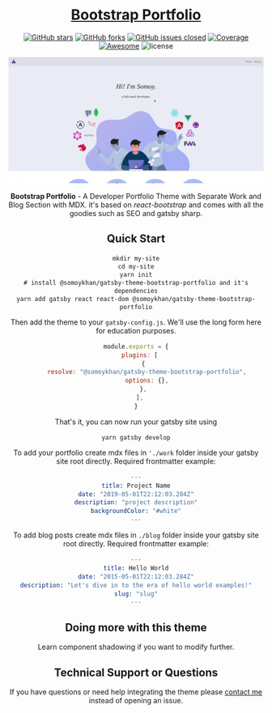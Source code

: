 <div align="center">

# <a href="https://elegant-khorana-6044ac.netlify.app/" target="_blank" rel="noopener noreferrer">Bootstrap Portfolio</a>

</div>

<div align="center">

<div align="center">

[![GitHub stars](https://img.shields.io/github/stars/somoy99/gatsby-theme-bootstrap-portfolio.svg?color="brightgreen"&style=flat-square)](https://github.com/somoy99/gatsby-theme-bootstrap-portfolio)
[![GitHub forks](https://img.shields.io/github/forks/somoy99/gatsby-theme-bootstrap-portfolio.svg?color="success"&style=flat-square)](https://github.com/somoy99/gatsby-theme-bootstrap-portfolio)
[![GitHub issues closed](https://img.shields.io/github/issues-closed-raw/somoy99/gatsby-theme-bootstrap-portfolio.svg?color="orange"&style=flat-square)]() 
<a href="https://coveralls.io/github/chartjs/Chart.js?branch=master"><img src="https://img.shields.io/coveralls/chartjs/Chart.js.svg?&style=flat-square&maxAge=600" alt="Coverage"></a>
<a href="https://github.com/chartjs/awesome"><img src="https://awesome.re/badge-flat2.svg?&style=flat-square" alt="Awesome"></a>
![license](https://img.shields.io/badge/license-MIT-blue.svg?&style=flat-square)
</div>

<div align="center">

![Theme Gif](assets/bootstrapportfolio.gif)

</div>

**Bootstrap Portfolio** - A Developer Portfolio Theme with Separate Work and Blog Section with MDX.
it's based on *react-bootstrap* and comes with all the goodies such as SEO and gatsby sharp.


## Quick Start

```shell
mkdir my-site
cd my-site
yarn init
# install @somoykhan/gatsby-theme-bootstrap-portfolio and it's dependencies
yarn add gatsby react react-dom @somoykhan/gatsby-theme-bootstrap-portfolio
```

Then add the theme to your `gatsby-config.js`. We'll use the long form
here for education purposes.

```javascript
module.exports = {
  plugins: [
    {
      resolve: "@somoykhan/gatsby-theme-bootstrap-portfolio",
      options: {},
    },
  ],
}
```

That's it, you can now run your gatsby site using

```shell
yarn gatsby develop
```

To add your portfolio create mdx files in `'./work` folder inside your gatsby site root directly.
Required frontmatter example:
```s
---
title: Project Name
date: "2019-05-01T22:12:03.284Z"
description: "project description"
backgroundColor: "#white"
---
```

To add blog posts create mdx files in `./blog` folder inside your gatsby site root directly.
Required frontmatter example:
```s
---
title: Hello World
date: "2015-05-01T22:12:03.284Z"
description: "Let's dive in to the era of hello world examples!"
slug: "slug"
---
```

## Doing more with this theme

Learn component shadowing if you want to modify further.

## Technical Support or Questions

If you have questions or need help integrating the theme please [contact me](mailto:k.somoykhan@gmail.com) instead of opening an issue.

